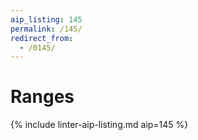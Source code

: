```yaml
---
aip_listing: 145
permalink: /145/
redirect_from:
  - /0145/
---
```


# Ranges

{% include linter-aip-listing.md aip=145 %}
